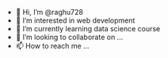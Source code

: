 - 👋 Hi, I’m @raghu728
- 👀 I’m interested in web development 
- 🌱 I’m currently learning data science course
- 💞️ I’m looking to collaborate on ...
- 📫 How to reach me ...

<!---
raghu728/raghu728 is a ✨ special ✨ repository because its `README.md` (this file) appears on your GitHub profile.
You can click the Preview link to take a look at your changes.
--->
